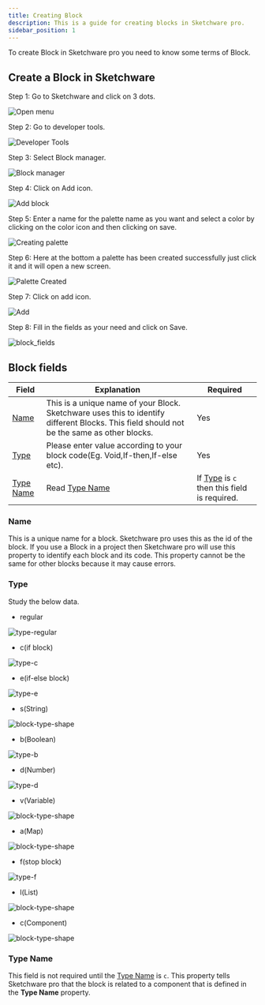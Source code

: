 ```yaml
---
title: Creating Block
description: This is a guide for creating blocks in Sketchware pro.
sidebar_position: 1
---
```

To create Block in Sketchware pro you need to know some terms of Block.

## Create a Block in Sketchware
Step 1: Go to Sketchware and click on 3 dots.

![Open menu](assets/creating-block/open_menu.png)


Step 2: Go to developer tools.

![Developer Tools](assets/creating-block/developer-tools.png)


Step 3: Select Block manager.

![Block manager](assets/creating-block/block-manager.png)


Step 4: Click on Add icon.

![Add block](assets/creating-block/add-block.png)


Step 5: Enter a name for the palette name as you want and select a color by clicking on the color icon and then clicking on save.

![Creating palette](assets/creating-block/creating-block.png)


Step 6: Here at the bottom a palette has been created successfully just click it and it will open a new screen.

![Palette Created](assets/creating-block/pallette-created.png)


Step 7: Click on add icon.

![Add](assets/creating-block/create-block-icon.png)


Step 8: Fill in the fields as your need and click on Save.

![block_fields](assets/creating-block/fields.png)


## Block fields
| Field | Explanation | Required |
| --- | --- | --- |
| [Name](#name) | This is a unique name of your Block. Sketchware uses this to identify different Blocks. This field should not be the same as other blocks. | Yes |
| [Type](#type) | Please enter value according to your block code(Eg. Void,If-then,If-else etc). | Yes |
| [Type Name](#type-name) | Read [Type Name](#type-name) | If [Type](#type) is `c` then this field is required. |

### Name
This is a unique name for a block. Sketchware pro uses this as the id of the block. If you use a Block in a project then Sketchware pro will use this property to identify each block and its code. This property cannot be the same for other blocks because it may cause errors.
### Type
Study the below data.
- regular

![type-regular](assets/creating-block/block-shapes/type-regular.png)
- c(if block)

![type-c](assets/creating-block/block-shapes/type-c.png)
- e(if-else block)

![type-e](assets/creating-block/block-shapes/type-e.png)
- s(String)

![block-type-shape](assets/creating-block/block-shapes/type-string.png)
- b(Boolean)

![type-b](assets/creating-block/block-shapes/type-b.png)
- d(Number)

![type-d](assets/creating-block/block-shapes/type-d.png)
- v(Variable)

![block-type-shape](assets/creating-block/block-shapes/type-string.png)
- a(Map)

![block-type-shape](assets/creating-block/block-shapes/type-string.png)
- f(stop block)

![type-f](assets/creating-block/block-shapes/type-f.png)
- l(List)

![block-type-shape](assets/creating-block/block-shapes/type-string.png)
- c(Component)

![block-type-shape](assets/creating-block/block-shapes/type-string.png)

### Type Name
This field is not required until the [Type Name](#type-name) is `c`.
This property tells Sketchware pro that the block is related to a component that is defined in the **Type Name** property.
